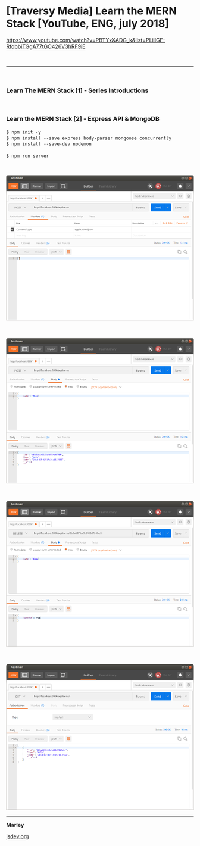 # [Traversy Media] Learn the MERN Stack [YouTube, ENG, july 2018]

https://www.youtube.com/watch?v=PBTYxXADG_k&list=PLillGF-RfqbbiTGgA77tGO426V3hRF9iE

<br/>
<hr/>
<br/>

### Learn The MERN Stack [1] - Series Introductions

<br/>

### Learn the MERN Stack [2] - Express API & MongoDB

    $ npm init -y
    $ npm install --save express body-parser mongoose concurrently
    $ npm install --save-dev nodemon

    $ npm run server

<br/>

![Application](/img/pic-02-01.png?raw=true)

<br/>

![Application](/img/pic-02-02.png?raw=true)

<br/>

![Application](/img/pic-02-03.png?raw=true)

<br/>

![Application](/img/pic-02-04.png?raw=true)

---

**Marley**

<a href="https://jsdev.org">jsdev.org</a>
